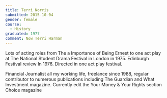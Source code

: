 ```yaml
---
title: Terri Norris
submitted: 2015-10-04
gender: female
course:
  - History
graduated: 1977
comment: Now Terri Harman
---
```

Lots of acting roles from The a Importance of Being Ernest to one act play at The National Student Drama Festival in London in 1975. Edinburgh Festival review In 1976. Directed in one act play festival.

Financial Journalist all my working life, freelance since 1988, regular contributor to numerous publications including The Guardian and What Investment magazine. Currently edit the Your Money & Your Rights section Choice magazine


